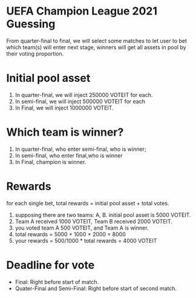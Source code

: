 # UEFA Champion League 2021 Guessing
From quarter-final to final, we will select some matches to let user to bet which team(s) will enter next stage, winners will get all assets in pool by their voting proportion.
# Initial pool asset
1. In quarter-final, we will inject 250000 VOTEIT for each.
2. In semi-final, we will inject 500000 VOTEIT for each
3. In Final, we will inject 1000000 VOTEIT.

# Which team is winner?
1. In quarter-final, who enter semi-final, who is winner;
2. In semi-final, who enter final,who is winner
3. In Final, champion is winner.

# Rewards
for each single bet, total rewards = initial pool asset + total votes. 

1. supposing there are two teams: A, B. initial pool asset is 5000 VOTEIT.
2. Team A received 1000 VOTEIT, Team B received 2000 VOTEIT.
3. you voted team A 500 VOTEIT, and Team A is winner.
4. total rewards = 5000 + 1000 + 2000 = 8000
5. your rewards = 500/1000 * total rewards = 4000 VOTEIT 
# Deadline for vote

+ Final:  Right before start of match.
+ Quater-Final and Semi-Final: Right before start of second match.
